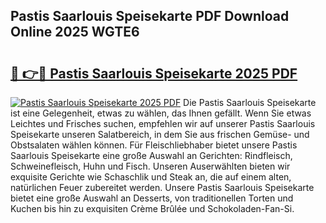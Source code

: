 ## Pastis Saarlouis Speisekarte PDF Download Online 2025 WGTE6

# <h2><a href="http://gc5z43.nevu.top/?p=Pastis+Saarlouis+Speisekarte">🔗 👉🔴 Pastis Saarlouis Speisekarte 2025 PDF</a></h2>

[![Pastis Saarlouis Speisekarte 2025 PDF](https://i.imgur.com/dBaPXMq.png)](http://gc5z43.nevu.top/?p=Pastis+Saarlouis+Speisekarte)
Die Pastis Saarlouis Speisekarte ist eine Gelegenheit, etwas zu wählen, das Ihnen gefällt. Wenn Sie etwas Leichtes und Frisches suchen, empfehlen wir auf unserer Pastis Saarlouis Speisekarte unseren Salatbereich, in dem Sie aus frischen Gemüse- und Obstsalaten wählen können. Für Fleischliebhaber bietet unsere Pastis Saarlouis Speisekarte eine große Auswahl an Gerichten: Rindfleisch, Schweinefleisch, Huhn und Fisch. Unseren Auserwählten bieten wir exquisite Gerichte wie Schaschlik und Steak an, die auf einem alten, natürlichen Feuer zubereitet werden. Unsere Pastis Saarlouis Speisekarte bietet eine große Auswahl an Desserts, von traditionellen Torten und Kuchen bis hin zu exquisiten Crème Brûlée und Schokoladen-Fan-Si.
